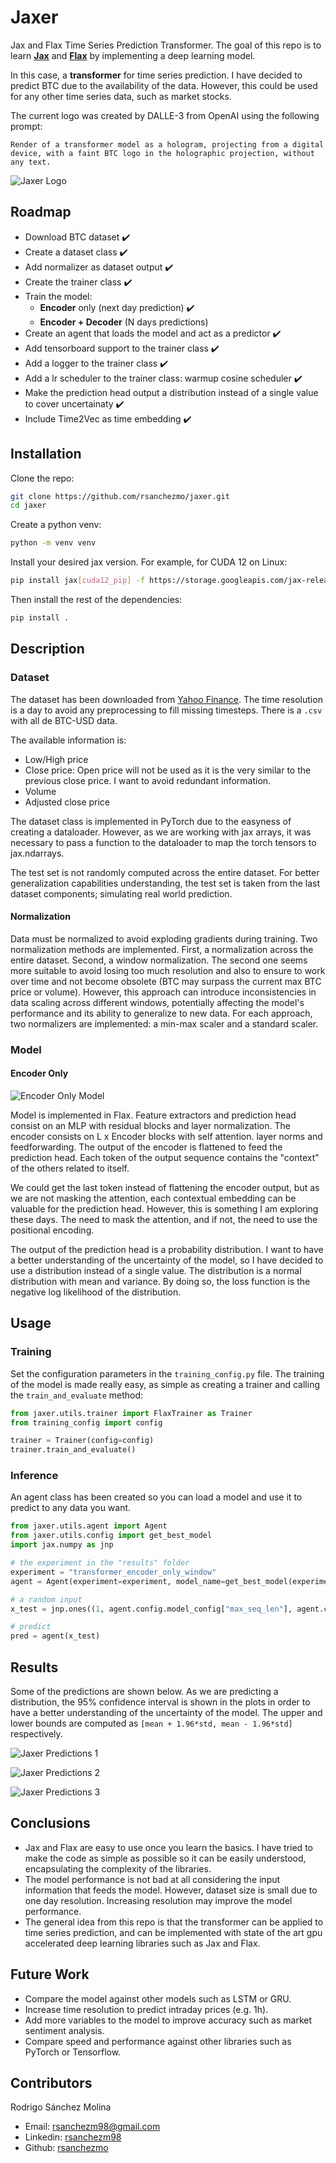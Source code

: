 # Jaxer
Jax and Flax Time Series Prediction Transformer. The goal of this repo is to learn [**Jax**](https://jax.readthedocs.io/en/latest/) and [**Flax**](https://flax.readthedocs.io/en/latest/) by implementing a deep learning model.

In this case, a **transformer** for time series prediction. I have decided to predict BTC due to the availability of the data. However, this could be used for any other time series data, such as market stocks.

The current logo was created by DALLE-3 from OpenAI using the following prompt:
```
Render of a transformer model as a hologram, projecting from a digital device, with a faint BTC logo in the holographic projection, without any text.
```

![Jaxer Logo](/data/btc_transformer.png)


## Roadmap
- Download BTC dataset ✔️
- Create a dataset class ✔️
- Add normalizer as dataset output ✔️
- Create the trainer class ✔️
- Train the model:
    - **Encoder** only (next day prediction) ✔️
    - **Encoder + Decoder** (N days predictions)
- Create an agent that loads the model and act as a predictor ✔️
- Add tensorboard support to the trainer class ✔️
- Add a logger to the trainer class ✔️
- Add a lr scheduler to the trainer class: warmup cosine scheduler ✔️
- Make the prediction head output a distribution instead of a single value to cover uncertainaty ✔️
- Include Time2Vec as time embedding ✔️

## Installation

Clone the repo:
```bash
git clone https://github.com/rsanchezmo/jaxer.git
cd jaxer
```

Create a python venv:
```bash
python -m venv venv
```

Install your desired jax version. For example, for CUDA 12 on Linux:
```bash
pip install jax[cuda12_pip] -f https://storage.googleapis.com/jax-releases/jax_cuda_releases.html
```

Then install the rest of the dependencies:

```bash
pip install .
```

## Description
### Dataset 
The dataset has been downloaded from [Yahoo Finance](https://es.finance.yahoo.com/quote/BTC-USD?p=BTC-USD&.tsrc=fin-srch). The time resolution is a day to avoid any preprocessing to fill missing timesteps. There is a ```.csv``` with all de BTC-USD data. 

The available information is:
- Low/High price
- Close price: Open price will not be used as it is the very similar to the previous close price. I want to avoid redundant information.
- Volume
- Adjusted close price

The dataset class is implemented in PyTorch due to the easyness of creating a dataloader. However, as we are working with jax arrays, it was necessary to pass a function to the dataloader to map the torch tensors to jax.ndarrays.

The test set is not randomly computed across the entire dataset. For better generalization capabilities understanding, the test set is taken from the last dataset components; simulating real world prediction. 

#### Normalization
Data must be normalized to avoid exploding gradients during training. Two normalization methods are implemented. First, a normalization across the entire dataset. Second, a window normalization. The second one seems more suitable to avoid losing too much resolution and also to ensure to work over time and not become obsolete (BTC may surpass the current max BTC price or volume). However, this approach can introduce inconsistencies in data scaling across different windows, potentially affecting the model's performance and its ability to generalize to new data. For each approach, two normalizers are implemented: a min-max scaler and a standard scaler.

### Model

#### Encoder Only
![Encoder Only Model](./data/encoder_only_model.png)

Model is implemented in Flax. Feature extractors and prediction head consist on an MLP with residual blocks and layer normalization. The encoder consists on L x Encoder blocks with self attention. layer norms and feedforwarding. The output of the encoder is flattened to feed the prediction head. Each token of the output sequence contains the "context" of the others related to itself. 

We could get the last token instead of flattening the encoder output, but as we are not masking the attention, each contextual embedding can be valuable for the prediction head. However, this is something I am exploring these days. The need to mask the attention, and if not, the need to use the positional encoding.

The output of the prediction head is a probability distribution. I want to have a better understanding of the uncertainty of the model, so I have decided to use a distribution instead of a single value. The distribution is a normal distribution with mean and variance. By doing so, the loss function is the negative log likelihood of the distribution.

## Usage
### Training
Set the configuration parameters in the `training_config.py` file. The training of the model is made really easy, as simple as creating a trainer and calling the `train_and_evaluate` method:

```python
from jaxer.utils.trainer import FlaxTrainer as Trainer
from training_config import config

trainer = Trainer(config=config)
trainer.train_and_evaluate()
```

### Inference
An agent class has been created so you can load a model and use it to predict to any data you want. 

```python
from jaxer.utils.agent import Agent
from jaxer.utils.config import get_best_model
import jax.numpy as jnp

# the experiment in the "results" folder
experiment = "transformer_encoder_only_window"
agent = Agent(experiment=experiment, model_name=get_best_model(experiment))

# a random input
x_test = jnp.ones((1, agent.config.model_config["max_seq_len"], agent.config.model_config["input_features"]))

# predict
pred = agent(x_test)
```

## Results
Some of the predictions are shown below. As we are predicting a distribution, the 95% confidence interval is shown in the plots in order to have a better understanding of the uncertainty of the model. The upper and lower bounds are computed as ```[mean + 1.96*std, mean - 1.96*std]``` respectively.

![Jaxer Predictions 1](./data/1.png)

![Jaxer Predictions 2](./data/4.png)

![Jaxer Predictions 3](./data/2.png)

## Conclusions
- Jax and Flax are easy to use once you learn the basics. I have tried to make the code as simple as possible so it can be easily understood, encapsulating the complexity of the libraries.
- The model performance is not bad at all considering the input information that feeds the model. However, dataset size is small due to one day resolution. Increasing resolution may improve the model performance. 
- The general idea from this repo is that the transformer can be applied to time series prediction, and can be implemented with state of the art gpu accelerated deep learning libraries such as Jax and Flax. 

## Future Work
- Compare the model against other models such as LSTM or GRU.
- Increase time resolution to predict intraday prices (e.g. 1h).
- Add more variables to the model to improve accuracy such as market sentiment analysis. 
- Compare speed and performance against other libraries such as PyTorch or Tensorflow.

## Contributors
Rodrigo Sánchez Molina
- Email: rsanchezm98@gmail.com
- Linkedin: [rsanchezm98](https://www.linkedin.com/in/rsanchezm98/)
- Github: [rsanchezmo](https://github.com/rsanchezmo)
